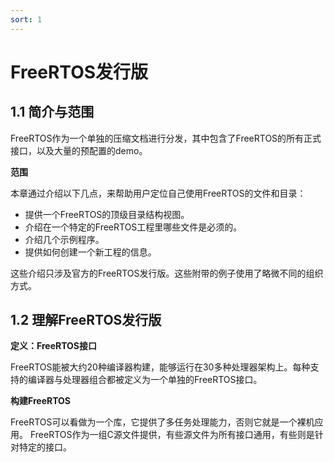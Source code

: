 ```yaml
---
sort: 1
---
```


# FreeRTOS发行版

## 1.1 简介与范围

FreeRTOS作为一个单独的压缩文档进行分发，其中包含了FreeRTOS的所有正式接口，以及大量的预配置的demo。

**范围**

本章通过介绍以下几点，来帮助用户定位自己使用FreeRTOS的文件和目录：

- 提供一个FreeRTOS的顶级目录结构视图。
- 介绍在一个特定的FreeRTOS工程里哪些文件是必须的。
- 介绍几个示例程序。
- 提供如何创建一个新工程的信息。

这些介绍只涉及官方的FreeRTOS发行版。这些附带的例子使用了略微不同的组织方式。

## 1.2 理解FreeRTOS发行版

**定义：FreeRTOS接口**

FreeRTOS能被大约20种编译器构建，能够运行在30多种处理器架构上。每种支持的编译器与处理器组合都被定义为一个单独的FreeRTOS接口。

**构建FreeRTOS**

FreeRTOS可以看做为一个库，它提供了多任务处理能力，否则它就是一个裸机应用。
FreeRTOS作为一组C源文件提供，有些源文件为所有接口通用，有些则是针对特定的接口。